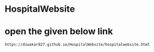 # HospitalWebsite
# open the given below link
 ```
 https://diwakar827.github.io/HospitalWebsite/hospitalwebsite.html
 ```
